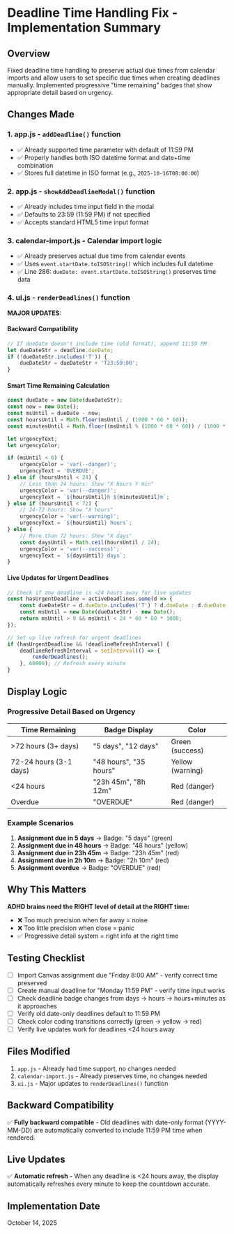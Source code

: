 # Deadline Time Handling Fix - Implementation Summary

## Overview
Fixed deadline time handling to preserve actual due times from calendar imports and allow users to set specific due times when creating deadlines manually. Implemented progressive "time remaining" badges that show appropriate detail based on urgency.

## Changes Made

### 1. **app.js** - `addDeadline()` function
- ✅ Already supported time parameter with default of 11:59 PM
- ✅ Properly handles both ISO datetime format and date+time combination
- ✅ Stores full datetime in ISO format (e.g., `2025-10-16T08:00:00`)

### 2. **app.js** - `showAddDeadlineModal()` function
- ✅ Already includes time input field in the modal
- ✅ Defaults to 23:59 (11:59 PM) if not specified
- ✅ Accepts standard HTML5 time input format

### 3. **calendar-import.js** - Calendar import logic
- ✅ Already preserves actual due time from calendar events
- ✅ Uses `event.startDate.toISOString()` which includes full datetime
- ✅ Line 286: `dueDate: event.startDate.toISOString()` preserves time data

### 4. **ui.js** - `renderDeadlines()` function
**MAJOR UPDATES:**

#### Backward Compatibility
```javascript
// If dueDate doesn't include time (old format), append 11:59 PM
let dueDateStr = deadline.dueDate;
if (!dueDateStr.includes('T')) {
    dueDateStr = dueDateStr + 'T23:59:00';
}
```

#### Smart Time Remaining Calculation
```javascript
const dueDate = new Date(dueDateStr);
const now = new Date();
const msUntil = dueDate - now;
const hoursUntil = Math.floor(msUntil / (1000 * 60 * 60));
const minutesUntil = Math.floor((msUntil % (1000 * 60 * 60)) / (1000 * 60));

let urgencyText;
let urgencyColor;

if (msUntil < 0) {
    urgencyColor = 'var(--danger)';
    urgencyText = 'OVERDUE';
} else if (hoursUntil < 24) {
    // Less than 24 hours: Show "X hours Y min"
    urgencyColor = 'var(--danger)';
    urgencyText = `${hoursUntil}h ${minutesUntil}m`;
} else if (hoursUntil < 72) {
    // 24-72 hours: Show "X hours"
    urgencyColor = 'var(--warning)';
    urgencyText = `${hoursUntil} hours`;
} else {
    // More than 72 hours: Show "X days"
    const daysUntil = Math.ceil(hoursUntil / 24);
    urgencyColor = 'var(--success)';
    urgencyText = `${daysUntil} days`;
}
```

#### Live Updates for Urgent Deadlines
```javascript
// Check if any deadline is <24 hours away for live updates
const hasUrgentDeadline = activeDeadlines.some(d => {
    const dueDateStr = d.dueDate.includes('T') ? d.dueDate : d.dueDate + 'T23:59:00';
    const msUntil = new Date(dueDateStr) - new Date();
    return msUntil > 0 && msUntil < 24 * 60 * 60 * 1000;
});

// Set up live refresh for urgent deadlines
if (hasUrgentDeadline && !deadlineRefreshInterval) {
    deadlineRefreshInterval = setInterval(() => {
        renderDeadlines();
    }, 60000); // Refresh every minute
}
```

## Display Logic

### Progressive Detail Based on Urgency

| Time Remaining | Badge Display | Color |
|---------------|---------------|-------|
| >72 hours (3+ days) | "5 days", "12 days" | Green (success) |
| 72-24 hours (3-1 days) | "48 hours", "35 hours" | Yellow (warning) |
| <24 hours | "23h 45m", "8h 12m" | Red (danger) |
| Overdue | "OVERDUE" | Red (danger) |

### Example Scenarios
1. **Assignment due in 5 days** → Badge: "5 days" (green)
2. **Assignment due in 48 hours** → Badge: "48 hours" (yellow)
3. **Assignment due in 23h 45m** → Badge: "23h 45m" (red)
4. **Assignment due in 2h 10m** → Badge: "2h 10m" (red)
5. **Assignment overdue** → Badge: "OVERDUE" (red)

## Why This Matters

**ADHD brains need the RIGHT level of detail at the RIGHT time:**
- ❌ Too much precision when far away = noise
- ❌ Too little precision when close = panic
- ✅ Progressive detail system = right info at the right time

## Testing Checklist

- [ ] Import Canvas assignment due "Friday 8:00 AM" - verify correct time preserved
- [ ] Create manual deadline for "Monday 11:59 PM" - verify time input works
- [ ] Check deadline badge changes from days → hours → hours+minutes as it approaches
- [ ] Verify old date-only deadlines default to 11:59 PM
- [ ] Check color coding transitions correctly (green → yellow → red)
- [ ] Verify live updates work for deadlines <24 hours away

## Files Modified

1. `app.js` - Already had time support, no changes needed
2. `calendar-import.js` - Already preserves time, no changes needed
3. `ui.js` - Major updates to `renderDeadlines()` function

## Backward Compatibility

✅ **Fully backward compatible** - Old deadlines with date-only format (YYYY-MM-DD) are automatically converted to include 11:59 PM time when rendered.

## Live Updates

✅ **Automatic refresh** - When any deadline is <24 hours away, the display automatically refreshes every minute to keep the countdown accurate.

## Implementation Date
October 14, 2025
